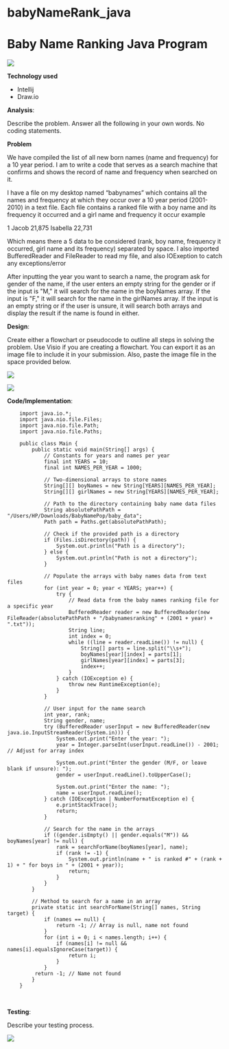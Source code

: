 # babyNameRank_java

#  Baby Name Ranking Java Program

![](10.jpg) 

**Technology used**

- Intellij
- Draw.io

**Analysis**:

Describe the problem. Answer all the following in your own words. No coding statements. 


**Problem**

We have compiled the list of all new born names (name and frequency) for a 10 year period. I am to write a code that serves as a search machine that confirms and shows the record of name and frequency when searched on it.

I have a file on my desktop named “babynames” which contains all the names and frequency at which they occur over a 10 year period (2001-2010) in a text file. Each file contains a ranked file with a boy name and its frequency it occurred  and a girl name and frequency it occur example

 1 	Jacob	21,875 	Isabella 	22,731

Which means there a 5 data to be considered (rank, boy name, frequency it occurred, girl name and its frequency) separated by space. I also imported BufferedReader and FileReader to read my file, and also IOExeption to catch any exceptions/error

After inputting the year you want to search a name, the program ask for gender of the name, if the user enters an empty string for the gender or if the input is "M," it will search for the name in the boyNames array. If the input is "F," it will search for the name in the girlNames array. If the input is an empty string or if the user is unsure, it will search both arrays and display the result if the name is found in either. 

**Design**:

Create either a flowchart or pseudocode to outline all steps in solving the problem. Use Visio if you are creating a flowchart. You can export it as an image file to include it in your submission. Also, paste the image file in the space provided below.
 
![](1.jpg)

![](2.jpg)

**Code/Implementation**:

		import java.io.*;
		import java.nio.file.Files;
		import java.nio.file.Path;
		import java.nio.file.Paths;

		public class Main {
    		public static void main(String[] args) {
        		// Constants for years and names per year
        		final int YEARS = 10;
        		final int NAMES_PER_YEAR = 1000;

        		// Two-dimensional arrays to store names
        		String[][] boyNames = new String[YEARS][NAMES_PER_YEAR];
        		String[][] girlNames = new String[YEARS][NAMES_PER_YEAR];

        		// Path to the directory containing baby name data files
        		String absolutePathPath = "/Users/HP/Downloads/BabyNamePop/baby_data";
        		Path path = Paths.get(absolutePathPath);

        		// Check if the provided path is a directory
        		if (Files.isDirectory(path)) {
            		System.out.println("Path is a directory");
        		} else {
            		System.out.println("Path is not a directory");
        		}

        		// Populate the arrays with baby names data from text files
        		for (int year = 0; year < YEARS; year++) {
            		try {
                		// Read data from the baby names ranking file for a specific year
                		BufferedReader reader = new BufferedReader(new FileReader(absolutePathPath + "/babynamesranking" + (2001 + year) + ".txt"));
                		String line;
                		int index = 0;
                		while ((line = reader.readLine()) != null) {
                    		String[] parts = line.split("\\s+");
                    		boyNames[year][index] = parts[1];
                    		girlNames[year][index] = parts[3];
                    		index++;
                		}
            		} catch (IOException e) {
                		throw new RuntimeException(e);
            		}
        		}

        		// User input for the name search
        		int year, rank;
        		String gender, name;
        		try (BufferedReader userInput = new BufferedReader(new java.io.InputStreamReader(System.in))) {
            		System.out.print("Enter the year: ");
            		year = Integer.parseInt(userInput.readLine()) - 2001; // Adjust for array index

            		System.out.print("Enter the gender (M/F, or leave blank if unsure): ");
            		gender = userInput.readLine().toUpperCase();

            		System.out.print("Enter the name: ");
            		name = userInput.readLine();
        		} catch (IOException | NumberFormatException e) {
            		e.printStackTrace();
            		return;
        		}

        		// Search for the name in the arrays
        		if ((gender.isEmpty() || gender.equals("M")) && boyNames[year] != null) {
            		rank = searchForName(boyNames[year], name);
            		if (rank != -1) {
                		System.out.println(name + " is ranked #" + (rank + 1) + " for boys in " + (2001 + year));
                		return;
            		}
        		}
    		}

    		// Method to search for a name in an array
    		private static int searchForName(String[] names, String target) {
        		if (names == null) {
            		return -1; // Array is null, name not found
        		}
        		for (int i = 0; i < names.length; i++) {
            		if (names[i] != null && names[i].equalsIgnoreCase(target)) {
                		return i;
            		}
        		}
       		 return -1; // Name not found
    		}
		}
 

**Testing**: 

Describe your testing process. 

![](3.jpg)



